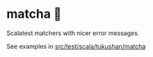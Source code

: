 # matcha 🍵

Scalatest matchers with nicer error messages.

See examples in [src/test/scala/tukushan/matcha](src/test/scala/tukushan/matcha)
 
